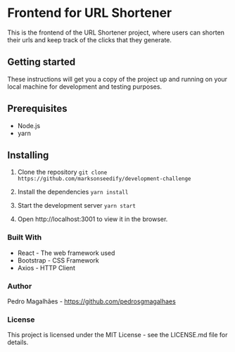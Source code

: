 # Frontend for URL Shortener
This is the frontend of the URL Shortener project, where users can shorten their urls and keep track of the clicks that they generate.

## Getting started
These instructions will get you a copy of the project up and running on your local machine for development and testing purposes.

## Prerequisites
- Node.js
- yarn

## Installing
1. Clone the repository
``git clone https://github.com/marksonseedify/development-challenge``

2. Install the dependencies
``yarn install``

3. Start the development server
``yarn start``

4. Open http://localhost:3001 to view it in the browser.

### Built With
- React - The web framework used
- Bootstrap - CSS Framework
- Axios - HTTP Client

### Author
Pedro Magalhães - https://github.com/pedrosgmagalhaes

### License
This project is licensed under the MIT License - see the LICENSE.md file for details.